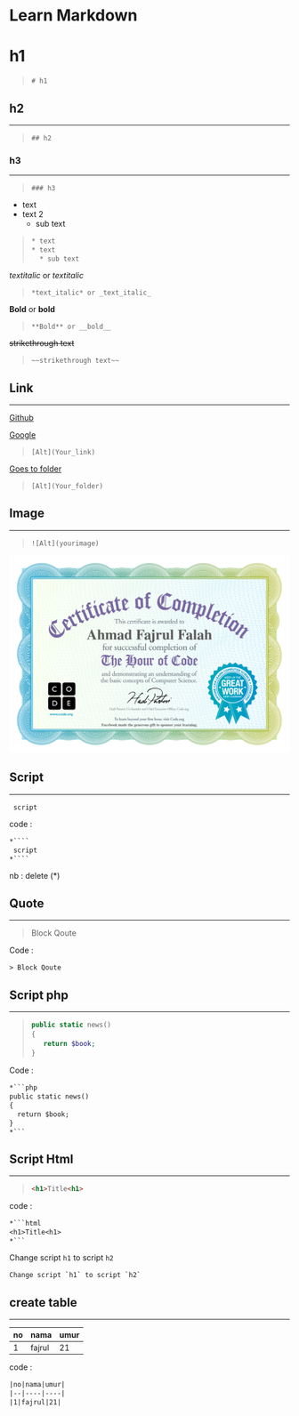 # Learn Markdown

# h1

>```
> # h1
> ```

## h2
----
>```
> ## h2
> ```

### h3
----

>```
> ### h3
> ```

* text
* text 2
   * sub text

>```
>* text
>* text
>   * sub text
>```

*textitalic* or _textitalic_

>```
> *text_italic* or _text_italic_
>```

**Bold** or __bold__

>```
> **Bold** or __bold__
>```

~~strikethrough text~~

>```
> ~~strikethrough text~~
>```

## Link
----
[Github](http://github.com/linxcodev)

[Google](http://www.google.com)

>```
> [Alt](Your_link)
>```

[Goes to folder](image)

>```
> [Alt](Your_folder)
>```

## Image
----
>```
>![Alt](yourimage)
>```

![image](image/coba.jpg)

## Script
----
```
 script
```

code :

````
*````
 script
*````
````
nb : delete (*)

## Quote
----
> Block Qoute

Code :

````
> Block Qoute
````

## Script php
----
>```php
> public static news()
> {
>    return $book;
> }
>```

Code :

```
*```php
public static news()
{
  return $book;
}
*```
```

## Script Html
----
>```html
> <h1>Title<h1>
>```
code :

```
*```html
<h1>Title<h1>
*```
```

Change script `h1` to script `h2`

````
Change script `h1` to script `h2`
````

## create table
----
|no|nama|umur|
|--|----|----|
|1|fajrul|21|

code :

````
|no|nama|umur|
|--|----|----|
|1|fajrul|21|
````


